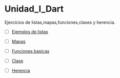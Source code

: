 # Unidad_I_Dart
Ejercicios de listas,mapas,funciones,clases y herencia.
-[ ] [Ejemplos de listas](https://dartpad.dartlang.org/?id=0798eb250a56146b0c28753272bd978e)
-[ ] [Mapas]( https://dartpad.dartlang.org/?id=18fa1e93212e653a75a15eb0fa4c081f)
-[ ] [Funciones basicas](  https://dartpad.dartlang.org/?id=a50ddeb588a27005f028f443cfcdc9af)
-[ ] [Clase](https://dartpad.dartlang.org/?id=3224a3f8282546d6fe3345ec537d656e)
-[ ] [Herencia](https://dartpad.dartlang.org/?id=b81d6e84f34814ba7db96a8294ad941e)

























